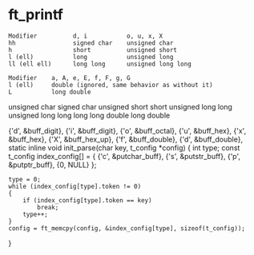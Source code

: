 # ft_printf

	Modifier          d, i           o, u, x, X
	hh                signed char    unsigned char
	h                 short          unsigned short
	l (ell)           long           unsigned long
	ll (ell ell)      long long      unsigned long long

	Modifier    a, A, e, E, f, F, g, G
    l (ell)     double (ignored, same behavior as without it)
    L           long double

unsigned char
signed char
unsigned short
short
unsigned long
long
unsigned long long
long long
double
long double


{'d', &buff_digit}, {'i', &buff_digit}, {'o', &buff_octal},
{'u', &buff_hex}, {'x', &buff_hex}, {'X', &buff_hex_up},
{'f', &buff_double}, {'d', &buff_double},
static inline void	init_parse(char key, t_config *config)
{
	int	type;
	const t_config index_config[] = {
		{'c', &putchar_buff}, {'s', &putstr_buff}, {'p', &putptr_buff}, {0, NULL}
	};

	type = 0;
	while (index_config[type].token != 0)
	{
		if (index_config[type].token == key)
			break;
		type++;
	}
	config = ft_memcpy(config, &index_config[type], sizeof(t_config));
}